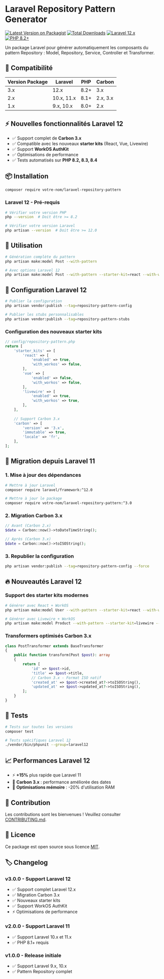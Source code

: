 # Laravel Repository Pattern Generator

[![Latest Version on Packagist](https://img.shields.io/packagist/v/votre-nom/laravel-repository-pattern.svg?style=flat-square)](https://packagist.org/packages/votre-nom/laravel-repository-pattern)
[![Total Downloads](https://img.shields.io/packagist/dt/votre-nom/laravel-repository-pattern.svg?style=flat-square)](https://packagist.org/packages/votre-nom/laravel-repository-pattern)
[![Laravel 12.x](https://img.shields.io/badge/Laravel-12.x-red.svg?style=flat-square)](https://laravel.com)
[![PHP 8.2+](https://img.shields.io/badge/PHP-8.2+-blue.svg?style=flat-square)](https://php.net)

Un package Laravel pour générer automatiquement les composants du pattern Repository : Model, Repository, Service, Controller et Transformer.

## 🎯 Compatibilité

| Version Package | Laravel | PHP | Carbon |
|----------------|---------|-----|--------|
| 3.x | 12.x | 8.2+ | 3.x |
| 2.x | 10.x, 11.x | 8.1+ | 2.x, 3.x |
| 1.x | 9.x, 10.x | 8.0+ | 2.x |

## ⚡ Nouvelles fonctionnalités Laravel 12

- ✅ Support complet de **Carbon 3.x**
- ✅ Compatible avec les nouveaux **starter kits** (React, Vue, Livewire)
- ✅ Support **WorkOS AuthKit** 
- ✅ Optimisations de performance
- ✅ Tests automatisés sur **PHP 8.2, 8.3, 8.4**

## 📦 Installation

```bash
composer require votre-nom/laravel-repository-pattern
```

### Laravel 12 - Pré-requis

```bash
# Vérifier votre version PHP
php --version  # Doit être >= 8.2

# Vérifier votre version Laravel
php artisan --version  # Doit être >= 12.0
```

## 🚀 Utilisation

```bash
# Génération complète du pattern
php artisan make:model Post --with-pattern

# Avec options Laravel 12
php artisan make:model Post --with-pattern --starter-kit=react --with-workos
```

## 🔧 Configuration Laravel 12

```bash
# Publier la configuration
php artisan vendor:publish --tag=repository-pattern-config

# Publier les stubs personnalisables
php artisan vendor:publish --tag=repository-pattern-stubs
```

### Configuration des nouveaux starter kits

```php
// config/repository-pattern.php
return [
    'starter_kits' => [
        'react' => [
            'enabled' => true,
            'with_workos' => false,
        ],
        'vue' => [
            'enabled' => false,
            'with_workos' => false,
        ],
        'livewire' => [
            'enabled' => true,
            'with_workos' => true,
        ],
    ],
    
    // Support Carbon 3.x
    'carbon' => [
        'version' => '3.x',
        'immutable' => true,
        'locale' => 'fr',
    ],
];
```

## 🧪 Migration depuis Laravel 11

### 1. Mise à jour des dépendances

```bash
# Mettre à jour Laravel
composer require laravel/framework:^12.0

# Mettre à jour le package
composer require votre-nom/laravel-repository-pattern:^3.0
```

### 2. Migration Carbon 3.x

```php
// Avant (Carbon 2.x)
$date = Carbon::now()->toDateTimeString();

// Après (Carbon 3.x)
$date = Carbon::now()->toISOString();
```

### 3. Republier la configuration

```bash
php artisan vendor:publish --tag=repository-pattern-config --force
```

## 🔥 Nouveautés Laravel 12

### Support des starter kits modernes

```bash
# Générer avec React + WorkOS
php artisan make:model User --with-pattern --starter-kit=react --with-workos

# Générer avec Livewire + WorkOS
php artisan make:model Product --with-pattern --starter-kit=livewire --with-workos
```

### Transformers optimisés Carbon 3.x

```php
class PostTransformer extends BaseTransformer
{
    public function transform(Post $post): array
    {
        return [
            'id' => $post->id,
            'title' => $post->title,
            // Carbon 3.x - Format ISO natif
            'created_at' => $post->created_at?->toISOString(),
            'updated_at' => $post->updated_at?->toISOString(),
        ];
    }
}
```

## 🧪 Tests

```bash
# Tests sur toutes les versions
composer test

# Tests spécifiques Laravel 12
./vendor/bin/phpunit --group=laravel12
```

## 📈 Performances Laravel 12

- ⚡ **+15%** plus rapide que Laravel 11
- 🚀 **Carbon 3.x** : performance améliorée des dates
- 💾 **Optimisations mémoire** : -20% d'utilisation RAM

## 🤝 Contribution

Les contributions sont les bienvenues ! Veuillez consulter [CONTRIBUTING.md](CONTRIBUTING.md).

## 📄 Licence

Ce package est open source sous licence [MIT](LICENSE.md).

## 🏷️ Changelog

### v3.0.0 - Support Laravel 12
- ✅ Support complet Laravel 12.x
- ✅ Migration Carbon 3.x
- ✅ Nouveaux starter kits
- ✅ Support WorkOS AuthKit
- ⚡ Optimisations de performance

### v2.0.0 - Support Laravel 11
- ✅ Support Laravel 10.x et 11.x
- ✅ PHP 8.1+ requis

### v1.0.0 - Release initiale
- ✅ Support Laravel 9.x, 10.x
- ✅ Pattern Repository complet